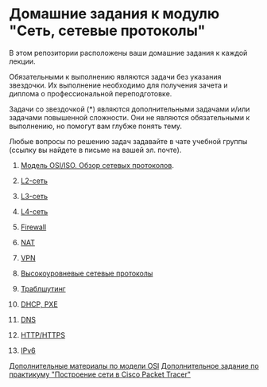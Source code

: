 # Домашние задания к модулю "Сеть, сетевые протоколы"

В этом репозитории расположены ваши домашние задания к каждой лекции. 

Обязательными к выполнению являются задачи без указания звездочки. Их выполнение необходимо для получения зачета и диплома о профессиональной переподготовке.

Задачи со звездочкой (*) являются дополнительными задачами и/или задачами повышенной сложности. Они не являются обязательными к выполнению, но помогут вам глубже понять тему.

Любые вопросы по решению задач задавайте в чате учебной группы (ссылку вы найдете в письме на вашей эл. почте).

1. [Модель OSI/ISO. Обзор сетевых протоколов](4-01.md).   

2. [L2-сеть](4-02.md)

3. [L3-сеть](4-03.md)

4. [L4-сеть](4-04.md)

5. [Firewall](4-09.md)

6. [NAT](4-05.md)

7. [VPN](4-06.md)

8. [Высокоуровневые сетевые протоколы](4-07.md)

9. [Траблшутинг](4-08.md)

10. [DHCP, PXE](4-10.md)

11. [DNS](4-11.md)

12. [HTTP/HTTPS](4-12.md)

13. [IPv6](4-13.md)

[Дополнительные материалы по модели OSI](4-01-osi.md)
[Дополнительное задание по практикуму "Построение сети в Cisco Packet Tracer"](https://github.com/netology-code/snet-homeworks/blob/snet-18/extratask_workshop.md)

